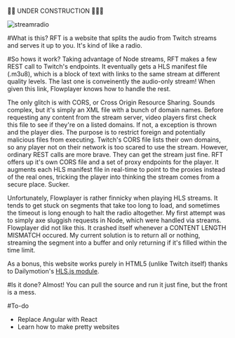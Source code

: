 :construction::construction: UNDER CONSTRUCTION :construction::construction::construction:

![streamradio](https://i.imgur.com/p1LcIqj.jpg)

#What is this?
RFT is a website that splits the audio from Twitch streams and serves it up to you. It's kind of like a radio.

#So hows it work?
Taking advantage of Node streams, RFT makes a few REST call to Twitch's endpoints. It eventually gets a HLS manifest file (.m3u8), which is a block of text with links to the same stream at different quality levels. The last one is conveinently the audio-only stream! When given this link, Flowplayer knows how to handle the rest.

The only glitch is with CORS, or Cross Origin Resource Sharing. Sounds complex, but it's simply an XML file with a bunch of domain names. Before requesting any content from the stream server, video players first check this file to see if they're on a listed domains. If not, a exception is thrown and the player dies. The purpose is to restrict foreign and potentially malicious files from executing. Twitch's CORS file lists their own domains, so any player not on their network is too scared to use the stream. However, ordinary REST calls are more brave. They can get the stream just fine. RFT offers up it's own CORS file and a set of proxy endpoints for the player. It augments each HLS manifest file in real-time to point to the proxies instead of the real ones, tricking the player into thinking the stream comes from a secure place. Sucker.

Unfortunately, Flowplayer is rather finnicky when playing HLS streams. It tends to get stuck on segments that take too long to load, and sometimes the timeout is long enough to halt the radio altogether. My first attempt was to simply axe sluggish requests in Node, which were handled via streams. Flowplayer did not like this. It crashed itself whenever a CONTENT LENGTH MISMATCH occured. My current solution is to return all or nothing, streaming the segment into a buffer and only returning if it's filled within the time limit.

As a bonus, this website works purely in HTML5 (unlike Twitch itself) thanks to Dailymotion's [HLS.js module](https://github.com/dailymotion/hls.js/tree/master).


#Is it done?
Almost! You can pull the source and run it just fine, but the front is a mess.

#To-do
- Replace Angular with React
- Learn how to make pretty websites

